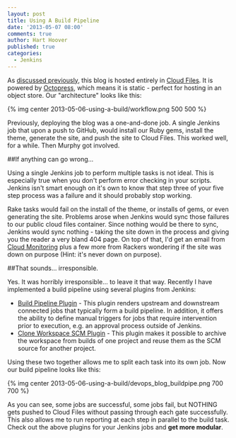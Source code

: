 ```yaml
---
layout: post
title: Using A Build Pipeline
date: '2013-05-07 08:00'
comments: true
author: Hart Hoover
published: true
categories:
  - Jenkins
---
```

As [discussed previously](http://devops.rackspace.com/the-new-devops-blog.html), this blog is hosted entirely in [Cloud Files](http://www.rackspace.com/cloud/files/). It is powered by [Octopress](http://octopress.org), which means it is static - perfect for hosting in an object store. Our "architecture" looks like this:

{% img center 2013-05-06-using-a-build/workflow.png 500 500 %}

Previously, deploying the blog was a one-and-done job. A single Jenkins job that upon a push to GitHub, would install our Ruby gems, install the theme, generate the site, and push the site to Cloud Files. This worked well, for a while. Then Murphy got involved.<!-- more -->

##If anything can go wrong...

Using a single Jenkins job to perform multiple tasks is not ideal. This is especially true when you don't perform error checking in your scripts. Jenkins isn't smart enough on it's own to know that step three of your five step process was a failure and it should probably stop working.

Rake tasks would fail on the install of the theme, or installs of gems, or even generating the site. Problems arose when Jenkins would sync those failures to our public cloud files container. Since nothing would be there to sync, Jenkins would sync nothing - taking the site down in the process and giving you the reader a very bland 404 page. On top of that, I'd get an email from [Cloud Monitoring](http://www.rackspace.com/cloud/monitoring/) plus a few more from Rackers wondering if the site was down on purpose (Hint: it's never down on purpose).

##That sounds... irresponsible.

Yes. It was horribly irresponsible... to leave it that way. Recently I have implemented a build pipeline using several plugins from Jenkins:

* [Build Pipeline Plugin](https://github.com/jenkinsci/build-pipeline-plugin) - This plugin renders upstream and downstream connected jobs that typically form a build pipeline. In addition, it offers the ability to define manual triggers for jobs that require intervention prior to execution, e.g. an approval process outside of Jenkins.
* [Clone Workspace SCM Plugin](https://wiki.jenkins-ci.org/display/JENKINS/Clone+Workspace+SCM+Plugin) - This plugin makes it possible to archive the workspace from builds of one project and reuse them as the SCM source for another project.

Using these two together allows me to split each task into its own job. Now our build pipeline looks like this:

{% img center 2013-05-06-using-a-build/devops_blog_buildpipe.png 700 700 %}

As you can see, some jobs are successful, some jobs fail, but NOTHING gets pushed to Cloud Files without passing through each gate successfully. This also allows me to run reporting at each step in parallel to the build task. Check out the above plugins for your Jenkins jobs and **get more modular**.